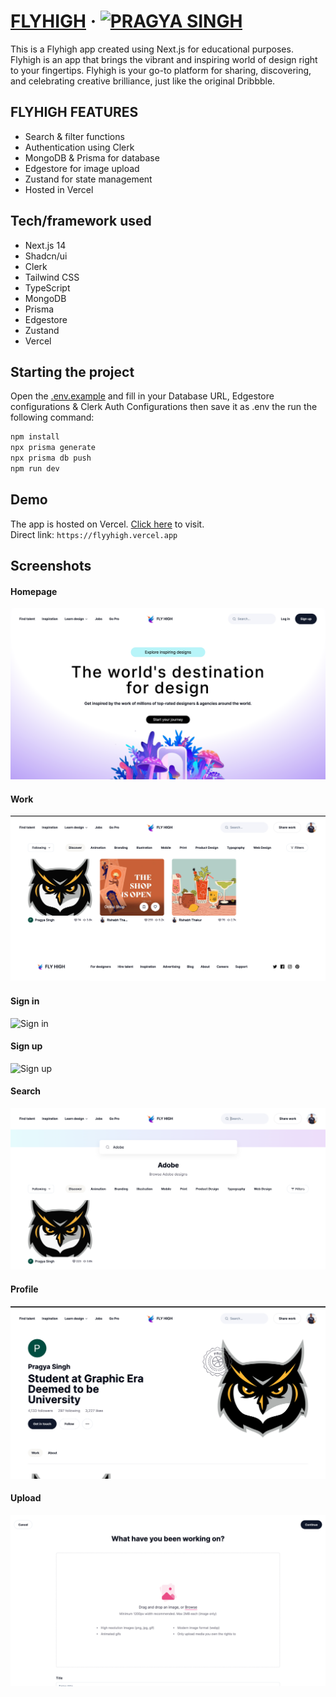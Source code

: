 # [FLYHIGH](https://flyyhigh.vercel.app) &middot; [![PRAGYA SINGH](https://img.shields.io/badge/Author-Pragya_Singh-%253C%253E)](https://www.linkedin.com/in/pragyasingh1001)

This is a Flyhigh app created using Next.js for educational purposes. Flyhigh is an app that brings the vibrant and inspiring world of design right to your fingertips. Flyhigh is your go-to platform for sharing, discovering, and celebrating creative brilliance, just like the original Dribbble.

## FLYHIGH FEATURES

- Search & filter functions
- Authentication using Clerk
- MongoDB & Prisma for database
- Edgestore for image upload
- Zustand for state management
- Hosted in Vercel

## Tech/framework used

- Next.js 14
- Shadcn/ui
- Clerk
- Tailwind CSS
- TypeScript
- MongoDB
- Prisma
- Edgestore
- Zustand
- Vercel

## Starting the project

Open the [.env.example](/.env.example) and fill in your Database URL, Edgestore configurations & Clerk Auth Configurations then save it as .env the run the following command:

```bash
npm install
npx prisma generate
npx prisma db push
npm run dev
```

## Demo

The app is hosted on Vercel. [Click here](https://flyyhigh.vercel.app) to visit.
<br>
Direct link: `https://flyyhigh.vercel.app`

## Screenshots

#### Homepage

![Homepage](/screenshots/screenshot-1.png)

#### Work

![Work](/screenshots/screenshot-2.png)

#### Sign in

![Sign in](/screenshots/screenshot-3.png)

#### Sign up

![Sign up](/screenshots/screenshot-4.png)

#### Search

![Search](/screenshots/screenshot-5.png)

#### Profile

![Profile](/screenshots/screenshot-6.png)

#### Upload

![Upload](/screenshots/screenshot-7.png)
